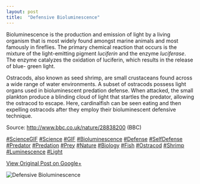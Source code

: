 ```yaml
---
layout: post
title:  "Defensive Bioluminescence"
---
```


Bioluminescence is the production and emission of light by a living organism
that is most widely found amongst marine animals and most famously in
fireflies. The primary chemical reaction that occurs is the mixture of the
light-emitting pigment _luciferin_ and the enzyme _luciferase_. The enzyme
catalyzes the oxidation of luciferin, which results in the release of blue-
green light.  
  
Ostracods, also known as seed shrimp, are small crustaceans found across a
wide range of water environments. A subset of ostracods possess light organs
used in bioluminescent predation defense. When attacked, the small plankton
produce a blinding cloud of light that startles the predator, allowing the
ostracod to escape. Here, cardinalfish can be seen eating and then expelling
ostracods after they employ their bioluminescent defensive technique.  
  
Source: <http://www.bbc.co.uk/nature/28838200> (BBC)  
  
[#ScienceGIF](https://plus.google.com/s/%23ScienceGIF/posts)
[#Science](https://plus.google.com/s/%23Science/posts)
[#GIF](https://plus.google.com/s/%23GIF/posts)
[#Bioluminescence](https://plus.google.com/s/%23Bioluminescence/posts)
[#Defense](https://plus.google.com/s/%23Defense/posts)
[#SelfDefense](https://plus.google.com/s/%23SelfDefense/posts)
[#Predator](https://plus.google.com/s/%23Predator/posts)
[#Predation](https://plus.google.com/s/%23Predation/posts)
[#Prey](https://plus.google.com/s/%23Prey/posts)
[#Nature](https://plus.google.com/s/%23Nature/posts)
[#Biology](https://plus.google.com/s/%23Biology/posts)
[#Fish](https://plus.google.com/s/%23Fish/posts)
[#Ostracod](https://plus.google.com/s/%23Ostracod/posts)
[#Shrimp](https://plus.google.com/s/%23Shrimp/posts)
[#Luminescence](https://plus.google.com/s/%23Luminescence/posts)
[#Light](https://plus.google.com/s/%23Light/posts)

[View Original Post on Google+](https://plus.google.com/+ColinSullender/posts/X5Xrst3e7dV)

![Defensive Bioluminescence](/assets/img/2017-06-10-Defensive-Bioluminescence.gif)
